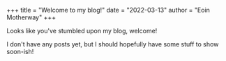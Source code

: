 +++
title = "Welcome to my blog!"
date = "2022-03-13"
author = "Eoin Motherway"
+++

Looks like you've stumbled upon my blog, welcome!

I don't have any posts yet, but I should hopefully have some stuff to show soon-ish!
